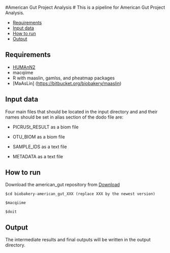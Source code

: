 #American Gut Project Analysis #
This is a pipeline for American Gut Project Analysis. 


* [Requirements](#markdown-header-requirements)
* [Input data](#markdown-header-input-data)
* [How to run](#markdown-header-how-to-run)
* [Output](#markdown-header-output)
 

## Requirements ##
* [HUMAnN2](http://huttenhower.sph.harvard.edu/humann2)
* macqiime
* R with maaslin, gamlss, and pheatmap packages
* [MaAsLin] (https://bitbucket.org/biobakery/maaslin)

## Input data ##
Four main files that should be located in the input directory and and their names 
should be set in alias section of the dodo file are:

* PICRUSt_RESULT as a biom file
 
* OTU_BIOM as a biom file 

* SAMPLE_IDS as a text file
  
* METADATA as a text file  

## How to run ##
Download the american_gut repository from [Download](https://bitbucket.org/biobakery/american_gut/get/e650c8340d50.zip)

``$cd biobakery-american_gut_XXX (replace XXX by the newest version)``

``$macqiime``

``$doit``

## Output ##
The intermediate results and final outputs will be written in the output directory.